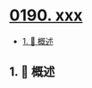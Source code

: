 # [0190. xxx](https://github.com/Tdahuyou/TNotes.leetcode/tree/main/notes/0190.%20xxx)

<!-- region:toc -->

- [1. 📝 概述](#1--概述)

<!-- endregion:toc -->

## 1. 📝 概述
